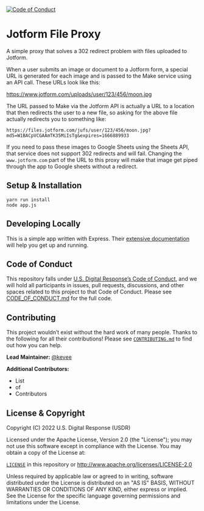 [![Code of Conduct](https://img.shields.io/badge/%E2%9D%A4-code%20of%20conduct-blue.svg?style=flat)](./CODE_OF_CONDUCT.md)

# Jotform File Proxy

A simple proxy that solves a 302 redirect problem with files uploaded to Jotform.

When a user submits an image or document to a Jotform form, a special URL is generated for each image and is passed to the Make service using an API call. These URLs look like this:

https://www.jotform.com/uploads/user/123/456/moon.jpg

The URL passed to Make via the Jotform API is actually a URL to a location that then redirects the user to a new file, so asking for the above file actually redirects you to something like:

`https://files.jotform.com/jufs/user/123/456/moon.jpg?md5=W1BACpVCGAAmTK35MiIsTg&expires=1666889933`

If you need to pass these images to Google Sheets using the Sheets API, that service does not support 302 redirects and will fail. Changing the `www.jotform.com` part of the URL to this proxy will make that image get piped through the app to Google sheets without a redirect.

## Setup & Installation

```shell
yarn run install
node app.js
```

## Developing Locally

This is a simple app written with Express. Their [extensive documentation](https://expressjs.com/en/starter/installing.html) will help you get up and running.

## Code of Conduct

This repository falls under [U.S. Digital Response’s Code of Conduct](./CODE_OF_CONDUCT.md), and we will hold all participants in issues, pull requests, discussions, and other spaces related to this project to that Code of Conduct. Please see [CODE_OF_CONDUCT.md](./CODE_OF_CONDUCT.md) for the full code.

## Contributing

This project wouldn’t exist without the hard work of many people. Thanks to the following for all their contributions! Please see [`CONTRIBUTING.md`](./CONTRIBUTING.md) to find out how you can help.

**Lead Maintainer:** [@kevee](https://github.com/kevee)

**Additional Contributors:**

- List
- of
- Contributors

## License & Copyright

Copyright (C) 2022 U.S. Digital Response (USDR)

Licensed under the Apache License, Version 2.0 (the "License"); you may not use this software except in compliance with the License. You may obtain a copy of the License at:

[`LICENSE`](./LICENSE) in this repository or http://www.apache.org/licenses/LICENSE-2.0

Unless required by applicable law or agreed to in writing, software distributed under the License is distributed on an "AS IS" BASIS, WITHOUT WARRANTIES OR CONDITIONS OF ANY KIND, either express or implied. See the License for the specific language governing permissions and limitations under the License.
